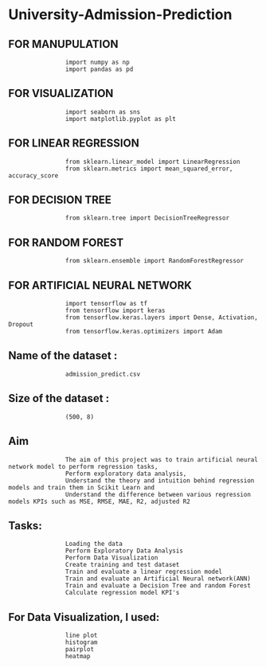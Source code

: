 # University-Admission-Prediction

## FOR MANUPULATION  
                    import numpy as np
                    import pandas as pd

## FOR VISUALIZATION 
                    import seaborn as sns 
                    import matplotlib.pyplot as plt 

## FOR LINEAR REGRESSION
                    from sklearn.linear_model import LinearRegression
                    from sklearn.metrics import mean_squared_error, accuracy_score

## FOR DECISION TREE
                    from sklearn.tree import DecisionTreeRegressor
                    
## FOR RANDOM FOREST
                    from sklearn.ensemble import RandomForestRegressor

## FOR ARTIFICIAL NEURAL NETWORK
                    import tensorflow as tf
                    from tensorflow import keras
                    from tensorflow.keras.layers import Dense, Activation, Dropout
                    from tensorflow.keras.optimizers import Adam
                  
## Name of the dataset : 
                    admission_predict.csv

## Size of the dataset : 
                    (500, 8)

## Aim
                    The aim of this project was to train artificial neural network model to perform regression tasks,
                    Perform exploratory data analysis,
                    Understand the theory and intuition behind regression models and train them in Scikit Learn and 
                    Understand the difference between various regression models KPIs such as MSE, RMSE, MAE, R2, adjusted R2

## Tasks:
                    Loading the data
                    Perform Exploratory Data Analysis
                    Perform Data Visualization
                    Create training and test dataset
                    Train and evaluate a linear regression model
                    Train and evaluate an Artificial Neural network(ANN)
                    Train and evaluate a Decision Tree and random Forest
                    Calculate regression model KPI's

## For Data Visualization, I used:
                    line plot
                    histogram
                    pairplot
                    heatmap
